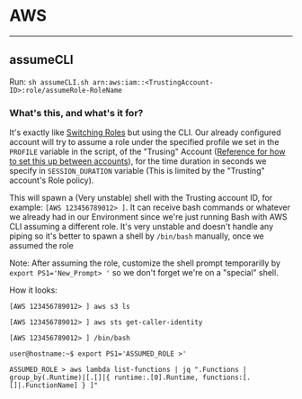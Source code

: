 # AWS
---
## assumeCLI

Run: `sh assumeCLI.sh arn:aws:iam::<TrustingAccount-ID>:role/assumeRole-RoleName`

### What's this, and what's it for?

It's exactly like [Switching Roles](https://docs.aws.amazon.com/IAM/latest/UserGuide/id_roles_use_switch-role-console.html) but using the CLI. Our already configured account will try to assume a role under the specified profile we set in the `PROFILE` variable in the script, of the "Trusing" Account ([Reference for how to set this up between accounts](https://docs.logrhythm.com/docs/OCbeats/aws-s3-beat/aws-s3-beat-with-sts-assume-role/aws-cross-account-access-using-sts-assume-role)), for the time duration in seconds we specify in `SESSION_DURATION` variable (This is limited by the "Trusting" account's Role policy).

This will spawn a (Very unstable) shell with the Trusting account ID, for example: `[AWS 123456789012> ]`. It can receive bash commands or whatever we already had in our Environment since we're just running Bash with AWS CLI assuming a different role. It's very unstable and doesn't handle any piping so it's better to spawn a shell by `/bin/bash` manually, once we assumed the role

Note: After assuming the role, customize the shell prompt temporarilly by `export PS1='New_Prompt> '` so we don't forget we're on a "special" shell.

How it looks: 

`[AWS 123456789012> ] aws s3 ls`

`[AWS 123456789012> ] aws sts get-caller-identity`

`[AWS 123456789012> ] /bin/bash`

`user@hostname:~$ export PS1='ASSUMED_ROLE >'`

`ASSUMED_ROLE > aws lambda list-functions | jq ".Functions | group_by(.Runtime)|[.[]|{ runtime:.[0].Runtime, functions:[.[]|.FunctionName] }
]"`
